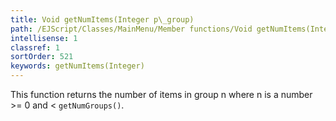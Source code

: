 ```yaml
---
title: Void getNumItems(Integer p\_group)
path: /EJScript/Classes/MainMenu/Member functions/Void getNumItems(Integer p_group)
intellisense: 1
classref: 1
sortOrder: 521
keywords: getNumItems(Integer)
---
```



This function returns the number of items in group n where n is a number >= 0 and < `getNumGroups()`.


